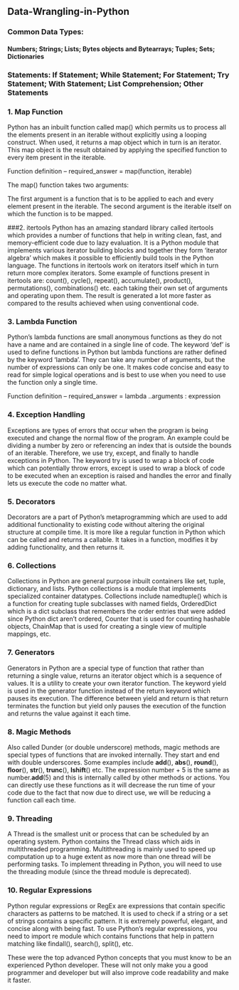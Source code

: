 ## Data-Wrangling-in-Python

### Common Data Types:

#### Numbers; Strings; Lists; Bytes objects and Bytearrays; Tuples; Sets; Dictionaries

### Statements: If Statement; While Statement; For Statement; Try Statement; With Statement; List Comprehension; Other Statements

### 1. Map Function
Python has an inbuilt function called map() which permits us to process all the elements present in an iterable without explicitly using a looping construct. When used, it returns a map object which in turn is an iterator. This map object is the result obtained by applying the specified function to every item present in the iterable.

Function definition – required_answer = map(function, iterable)

The map() function takes two arguments:

The first argument is a function that is to be applied to each and every element present in the iterable.
The second argument is the iterable itself on which the function is to be mapped.

###2. itertools
Python has an amazing standard library called itertools which provides a number of functions that help in writing clean, fast, and memory-efficient code due to lazy evaluation. It is a Python module that implements various iterator building blocks and together they form ‘iterator algebra’ which makes it possible to efficiently build tools in the Python language. The functions in itertools work on iterators itself which in turn return more complex iterators. Some example of functions present in itertools are: count(), cycle(), repeat(), accumulate(), product(), permutations(), combinations() etc. each taking their own set of arguments and operating upon them. The result is generated a lot more faster as compared to the results achieved when using conventional code.

### 3. Lambda Function
Python’s lambda functions are small anonymous functions as they do not have a name and are contained in a single line of code. The keyword ‘def’ is used to define functions in Python but lambda functions are rather defined by the keyword ‘lambda’. They can take any number of arguments, but the number of expressions can only be one. It makes code concise and easy to read for simple logical operations and is best to use when you need to use the function only a single time.

Function definition – required_answer = lambda ..arguments : expression

### 4. Exception Handling
Exceptions are types of errors that occur when the program is being executed and change the normal flow of the program. An example could be dividing a number by zero or referencing an index that is outside the bounds of an iterable. Therefore, we use try, except, and finally to handle exceptions in Python. The keyword try is used to wrap a block of code which can potentially throw errors, except is used to wrap a block of code to be executed when an exception is raised and handles the error and finally lets us execute the code no matter what. 

### 5. Decorators
Decorators are a part of Python’s metaprogramming which are used to add additional functionality to existing code without altering the original structure at compile time. It is more like a regular function in Python which can be called and returns a callable. It takes in a function, modifies it by adding functionality, and then returns it.

### 6. Collections
Collections in Python are general purpose inbuilt containers like set, tuple, dictionary, and lists. Python collections is a module that implements specialized container datatypes. Collections include namedtuple() which is a function for creating tuple subclasses with named fields, OrderedDict which is a dict subclass that remembers the order entries that were added since Python dict aren’t ordered, Counter that is used for counting hashable objects, ChainMap that is used for creating a single view of multiple mappings, etc. 

### 7. Generators
Generators in Python are a special type of function that rather than returning a single value, returns an iterator object which is a sequence of values. It is a utility to create your own iterator function. The keyword yield is used in the generator function instead of the return keyword which pauses its execution. The difference between yield and return is that return terminates the function but yield only pauses the execution of the function and returns the value against it each time. 

### 8. Magic Methods
Also called Dunder (or double underscore) methods, magic methods are special types of functions that are invoked internally. They start and end with double underscores. Some examples include __add__(), __abs__(), __round__(), __floor__(), __str__(), __trunc__(), __lshift__() etc. The expression number + 5 is the same as number.__add__(5) and this is internally called by other methods or actions. You can directly use these functions as it will decrease the run time of your code due to the fact that now due to direct use, we will be reducing a function call each time.

### 9. Threading
A Thread is the smallest unit or process that can be scheduled by an operating system. Python contains the Thread class which aids in multithreaded programming. Multithreading is mainly used to speed up computation up to a huge extent as now more than one thread will be performing tasks. To implement threading in Python, you will need to use the threading module (since the thread module is deprecated). 

### 10. Regular Expressions
Python regular expressions or RegEx are expressions that contain specific characters as patterns to be matched. It is used to check if a string or a set of strings contains a specific pattern. It is extremely powerful, elegant, and concise along with being fast. To use Python’s regular expressions, you need to import re module which contains functions that help in pattern matching like findall(), search(), split(), etc.

These were the top advanced Python concepts that you must know to be an experienced Python developer. These will not only make you a good programmer and developer but will also improve code readability and make it faster.
